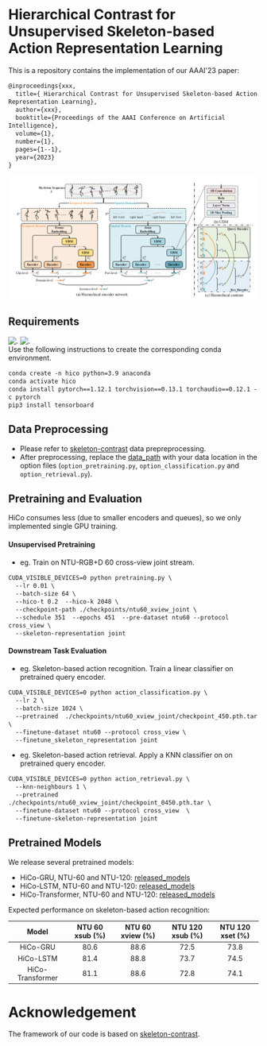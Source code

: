 # Hierarchical Contrast for Unsupervised Skeleton-based Action Representation Learning
This is a repository contains the implementation of our AAAI'23 paper:

```
@inproceedings{xxx,
  title={ Hierarchical Contrast for Unsupervised Skeleton-based Action Representation Learning},
  author={xxx},
  booktitle={Proceedings of the AAAI Conference on Artificial Intelligence},
  volume={1},
  number={1},
  pages={1--1},
  year={2023}
}
```
![image](./fig/hico.png)

## Requirements
![.](https://img.shields.io/badge/Python-3.9-yellow) ![.](https://img.shields.io/badge/Pytorch-1.12.1-yellow)  
Use the following instructions to create the corresponding conda environment. 
```
conda create -n hico python=3.9 anaconda
conda activate hico
conda install pytorch==1.12.1 torchvision==0.13.1 torchaudio==0.12.1 -c pytorch
pip3 install tensorboard
```

## Data Preprocessing
<!-- - Download raw [NTU-RGB+D 60 and 120](https://github.com/shahroudy/NTURGB-D). -->
- Please refer to [skeleton-contrast](https://github.com/fmthoker/skeleton-contrast) data prepreprocessing.
- After preprocessing, replace the [data_path](https://github.com/HuiGuanLab/HiCo/blob/081f97dd341e6e1a5884d7e75a9189aa233e96a3/options/options_pretraining.py#L17) with your data location in the option files (`option_pretraining.py`, `option_classification.py` and `option_retrieval.py`).

## Pretraining and Evaluation
HiCo consumes less (due to smaller encoders and queues), so we only implemented single GPU training.
#### Unsupervised Pretraining
- eg. Train on NTU-RGB+D 60 cross-view joint stream.
```
CUDA_VISIBLE_DEVICES=0 python pretraining.py \
  --lr 0.01 \
  --batch-size 64 \
  --hico-t 0.2  --hico-k 2048 \
  --checkpoint-path ./checkpoints/ntu60_xview_joint \
  --schedule 351  --epochs 451  --pre-dataset ntu60 --protocol cross_view \
  --skeleton-representation joint
```
#### Downstream Task Evaluation
- eg. Skeleton-based action recognition. Train a linear classifier on pretrained query encoder.
```
CUDA_VISIBLE_DEVICES=0 python action_classification.py \
  --lr 2 \
  --batch-size 1024 \
  --pretrained  ./checkpoints/ntu60_xview_joint/checkpoint_450.pth.tar \
  --finetune-dataset ntu60 --protocol cross_view \
  --finetune_skeleton_representation joint
```
- eg. Skeleton-based action retrieval. Apply a KNN classifier on on pretrained query encoder.
```
CUDA_VISIBLE_DEVICES=0 python action_retrieval.py \
  --knn-neighbours 1 \
  --pretrained  ./checkpoints/ntu60_xview_joint/checkpoint_0450.pth.tar \
  --finetune-dataset ntu60 --protocol cross_view  \
  --finetune-skeleton-representation joint
```
## Pretrained Models
We release several pretrained models:
- HiCo-GRU, NTU-60 and NTU-120: [released_models]()
- HiCo-LSTM, NTU-60 and NTU-120: [released_models]()
- HiCo-Transformer, NTU-60 and NTU-120: [released_models]()  

Expected performance on skeleton-based action recognition:  

|     Model        | NTU 60 xsub (%) | NTU 60 xview (%) |   NTU 120 xsub (%)   |   NTU 120 xset (%)   |
| :--------------: | :-------------: | :--------------: | :-----------------:  | :-----------------:  |
| HiCo-GRU         |      80.6      |      88.6         |       72.5           |      73.8            |
| HiCo-LSTM        |      81.4      |      88.8         |       73.7           |      74.5            |
| HiCo-Transformer |      81.1      |      88.6         |       72.8           |      74.1            | 

# Acknowledgement
The framework of our code is based on [skeleton-contrast](https://github.com/fmthoker/skeleton-contrast).
